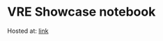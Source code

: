 # VRE Showcase notebook

Hosted at: [link](https://colab.research.google.com/drive/1vAp71H-TLewhF56odv33TkmGwwhuoFJ-?usp=sharing#scrollTo=xKjeYBfhJrJl)


